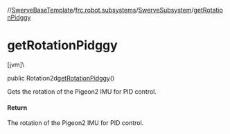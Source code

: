 //[SwerveBaseTemplate](../../../index.md)/[frc.robot.subsystems](../index.md)/[SwerveSubsystem](index.md)/[getRotationPidggy](get-rotation-pidggy.md)

# getRotationPidggy

[jvm]\

public Rotation2d[getRotationPidggy](get-rotation-pidggy.md)()

Gets the rotation of the Pigeon2 IMU for PID control.

#### Return

The rotation of the Pigeon2 IMU for PID control.
